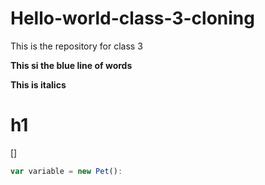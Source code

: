# Hello-world-class-3-cloning
This is the repository for class 3


**This si the blue line of words**

__This is italics__

# h1

[]

```js
var variable = new Pet():
```